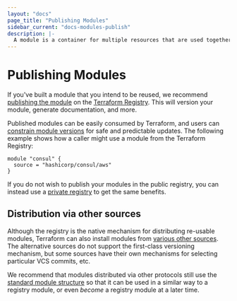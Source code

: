 ```yaml
---
layout: "docs"
page_title: "Publishing Modules"
sidebar_current: "docs-modules-publish"
description: |-
  A module is a container for multiple resources that are used together.
---
```


# Publishing Modules

If you've built a module that you intend to be reused, we recommend
[publishing the module](/docs/registry/modules/publish.html) on the
[Terraform Registry](https://registry.terraform.io). This will version
your module, generate documentation, and more.

Published modules can be easily consumed by Terraform, and users can
[constrain module versions](/docs/configuration/modules.html#module-versions)
for safe and predictable updates. The following example shows how a caller
might use a module from the Terraform Registry:

```hcl
module "consul" {
  source = "hashicorp/consul/aws"
}
```

If you do not wish to publish your modules in the public registry, you can
instead use a [private registry](/docs/registry/private.html) to get
the same benefits.

## Distribution via other sources

Although the registry is the native mechanism for distributing re-usable
modules, Terraform can also install modules from
[various other sources](/docs/modules/sources.html). The alternative sources
do not support the first-class versioning mechanism, but some sources have
their own mechanisms for selecting particular VCS commits, etc.

We recommend that modules distributed via other protocols still use the
[standard module structure](./#standard-module-structure) so that it can
be used in a similar way to a registry module, or even _become_ a registry
module at a later time.
